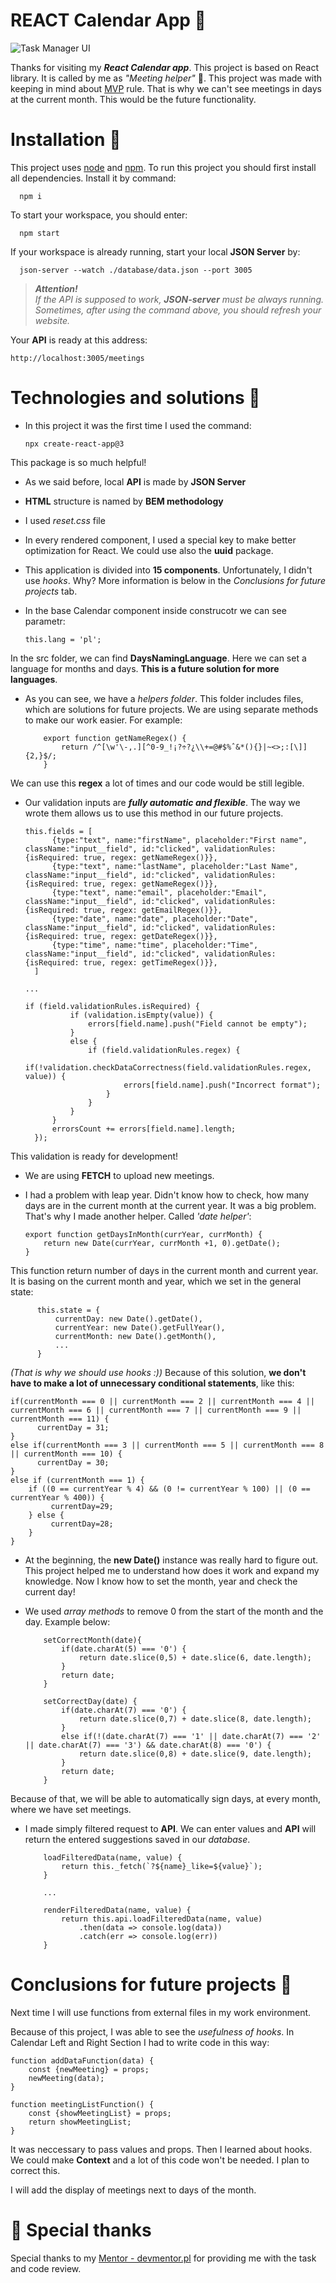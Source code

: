 # REACT Calendar App :calendar:

![Task Manager UI](https://github.com/DKrawczyk/react-calendar/blob/main/assets/preview.png?raw=true)

Thanks for visiting my ***React Calendar app***. This project is based on React library. It is called by me as *"Meeting helper"* :slightly_smiling_face:. This project was made with keeping in mind about [MVP](https://www.biznesowerewolucje.com/mvp-minimum-viable-product-praktycznie/) rule. That is why we can't see meetings in days at the current month. This would be the future functionality.


# Installation :floppy_disk:

This project uses [node](https://nodejs.org/en/) and [npm](https://www.npmjs.com/). To run this project you should first install all dependencies. Install it by command:

      npm i


To start your workspace, you should enter:

      npm start


If your workspace is already running, start your local **JSON Server** by:

      json-server --watch ./database/data.json --port 3005


>
>***Attention!**  
> If the API is supposed to work, **JSON-server** must be always running. Sometimes, after using the command above, you should refresh your website.*
>


Your **API** is ready at this address:

    http://localhost:3005/meetings


# Technologies and solutions :toolbox:

- In this project it was the first time I used the command:

      npx create-react-app@3
    
This package is so much helpful!


- As we said before, local **API** is made by **JSON Server**

- **HTML** structure is named by **BEM methodology**

- I used *reset.css* file

- In every rendered component, I used a special key to make better optimization for React. We could use also the **uuid** package.

- This application is divided into **15 components**. Unfortunately, I didn't use *hooks*. Why? More information is below in the *Conclusions for future projects* tab.

- In the base Calendar component inside construcotr we can see parametr:

      this.lang = 'pl';

 In the src folder, we can find **DaysNamingLanguage**. Here we can set a language for months and days. **This is a future solution for more languages**.

- As you can see, we have a *helpers folder*. This folder includes files, which are solutions for future projects. We are using separate methods to make our work easier. For example:

          export function getNameRegex() {
              return /^[\w'\-,.][^0-9_!¡?÷?¿\\+=@#$%ˆ&*(){}|~<>;:[\]]{2,}$/;
          }

We can use this **regex** a lot of times and our code would be still legible.

- Our validation inputs are ***fully automatic and flexible***. The way we wrote them allows us to use this method in our future projects. 

      this.fields = [
            {type:"text", name:"firstName", placeholder:"First name", className:"input__field", id:"clicked", validationRules:{isRequired: true, regex: getNameRegex()}},
            {type:"text", name:"lastName", placeholder:"Last Name", className:"input__field", id:"clicked", validationRules:{isRequired: true, regex: getNameRegex()}},
            {type:"text", name:"email", placeholder:"Email", className:"input__field", id:"clicked", validationRules:{isRequired: true, regex: getEmailRegex()}},
            {type:"date", name:"date", placeholder:"Date", className:"input__field", id:"clicked", validationRules:{isRequired: true, regex: getDateRegex()}},
            {type:"time", name:"time", placeholder:"Time", className:"input__field", id:"clicked", validationRules:{isRequired: true, regex: getTimeRegex()}},
        ]

      ...

      if (field.validationRules.isRequired) {
                if (validation.isEmpty(value)) {
                    errors[field.name].push("Field cannot be empty");
                }
                else {
                    if (field.validationRules.regex) {
                        if(!validation.checkDataCorrectness(field.validationRules.regex, value)) {
                            errors[field.name].push("Incorrect format");
                        }
                    }
                }
            }
            errorsCount += errors[field.name].length;
        });    

This validation is ready for development!

- We are using **FETCH** to upload new meetings.

- I had a problem with leap year. Didn't know how to check, how many days are in the current month at the current year. It was a big problem. That's why I made another helper. Called *'date helper'*:

      export function getDaysInMonth(currYear, currMonth) {
          return new Date(currYear, currMonth +1, 0).getDate();
      }

This function return number of days in the current month and current year. It is basing on the current month and year, which we set in the general state:

          this.state = {
              currentDay: new Date().getDate(),
              currentYear: new Date().getFullYear(),
              currentMonth: new Date().getMonth(),
              ...
          }

*(That is why we should use hooks :))*
Because of this solution, **we don't have to make a lot of unnecessary conditional statements**, like this:


    if(currentMonth === 0 || currentMonth === 2 || currentMonth === 4 || currentMonth === 6 || currentMonth === 7 || currentMonth === 9 || currentMonth === 11) {
          currentDay = 31;
    }
    else if(currentMonth === 3 || currentMonth === 5 || currentMonth === 8 || currentMonth === 10) {
          currentDay = 30;
    }
    else if (currentMonth === 1) {
        if ((0 == currentYear % 4) && (0 != currentYear % 100) || (0 == currentYear % 400)) {
             currentDay=29;
        } else {
             currentDay=28;
        }
    }


- At the beginning, the **new Date()** instance was really hard to figure out. This project helped me to understand how does it work and expand my knowledge. Now I know how to set the month, year and check the current day!

- We used *array methods* to remove 0 from the start of the month and the day. Example below:

          setCorrectMonth(date){
              if(date.charAt(5) === '0') {
                  return date.slice(0,5) + date.slice(6, date.length);
              }
              return date;
          }

          setCorrectDay(date) {
              if(date.charAt(7) === '0') {
                  return date.slice(0,7) + date.slice(8, date.length);
              }
              else if(!(date.charAt(7) === '1' || date.charAt(7) === '2' || date.charAt(7) === '3') && date.charAt(8) === '0') {
                  return date.slice(0,8) + date.slice(9, date.length);
              }
              return date;
          }

Because of that, we will be able to automatically sign days, at every month, where we have set meetings.

- I made simply filtered request to **API**. We can enter values and **API** will return the entered suggestions saved in our *database*. 

          loadFilteredData(name, value) {
              return this._fetch(`?${name}_like=${value}`);
          }

          ...

          renderFilteredData(name, value) {
              return this.api.loadFilteredData(name, value)
                  .then(data => console.log(data))
                  .catch(err => console.log(err))
          }


# Conclusions for future projects :brain:

Next time I will use functions from external files in my work environment.

Because of this project, I was able to see the *usefulness of hooks*. In Calendar Left and Right Section I had to write code in this way:

    function addDataFunction(data) {
        const {newMeeting} = props;
        newMeeting(data);
    }
    
    function meetingListFunction() {
        const {showMeetingList} = props;
        return showMeetingList;
    }

It was neccessary to pass values and props. Then I learned about hooks. We could make **Context** and a lot of this code won't be needed. I plan to correct this.

I will add the display of meetings next to days of the month.


# 🙏 Special thanks
Special thanks to my [Mentor - devmentor.pl](https://devmentor.pl/) for providing me with the task and code review.
